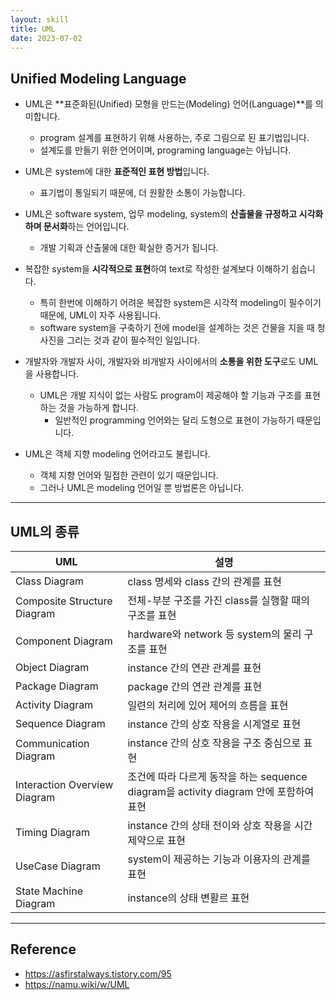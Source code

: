 ```yaml
---
layout: skill
title: UML
date: 2023-07-02
---
```





## Unified Modeling Language

- UML은 **표준화된(Unified) 모형을 만드는(Modeling) 언어(Language)**를 의미합니다.
    - program 설계를 표현하기 위해 사용하는, 주로 그림으로 된 표기법입니다.
    - 설계도를 만들기 위한 언어이며, programing language는 아닙니다.

- UML은 system에 대한 **표준적인 표현 방법**입니다.
    - 표기법이 통일되기 때문에, 더 원활한 소통이 가능합니다.

- UML은 software system, 업무 modeling, system의 **산출물을 규정하고 시각화하며 문서화**하는 언어입니다.
    - 개발 기획과 산출물에 대한 확실한 증거가 됩니다.

- 복잡한 system을 **시각적으로 표현**하여 text로 작성한 설계보다 이해하기 쉽습니다.
    - 특히 한번에 이해하기 어려운 복잡한 system은 시각적 modeling이 필수이기 때문에, UML이 자주 사용됩니다.
    - software system을 구축하기 전에 model을 설계하는 것은 건물을 지을 때 청사진을 그리는 것과 같이 필수적인 일입니다.

- 개발자와 개발자 사이, 개발자와 비개발자 사이에서의 **소통을 위한 도구**로도 UML을 사용합니다.
    - UML은 개발 지식이 없는 사람도 program이 제공해야 할 기능과 구조를 표현하는 것을 가능하게 합니다.
        - 일반적인 programming 언어와는 달리 도형으로 표현이 가능하기 때문입니다.

- UML은 객체 지향 modeling 언어라고도 불립니다.
    - 객체 지향 언어와 밀접한 관련이 있기 때문입니다.
    - 그러나 UML은 modeling 언어일 뿐 방법론은 아닙니다.




---




## UML의 종류

| UML | 설명 |
| --- | --- |
| Class Diagram | class 명세와 class 간의 관계를 표현 |
| Composite Structure Diagram | 전체-부분 구조를 가진 class를 실행할 때의 구조를 표현 |
| Component Diagram | hardware와 network 등 system의 물리 구조를 표현 |
| Object Diagram | instance 간의 연관 관계를 표현 |
| Package Diagram | package 간의 연관 관계를 표현 |
| Activity Diagram | 일련의 처리에 있어 제어의 흐름을 표현 |
| Sequence Diagram | instance 간의 상호 작용을 시계열로 표현 |
| Communication Diagram | instance 간의 상호 작용을 구조 중심으로 표현 |
| Interaction Overview Diagram | 조건에 따라 다르게 동작을 하는 sequence diagram을 activity diagram 안에 포함하여 표현 |
| Timing Diagram | instance 간의 상태 전이와 상호 작용을 시간 제약으로 표현 |
| UseCase Diagram | system이 제공하는 기능과 이용자의 관계를 표현 |
| State Machine Diagram | instance의 상태 변활르 표현 |




---




## Reference

- <https://asfirstalways.tistory.com/95>
- <https://namu.wiki/w/UML>
